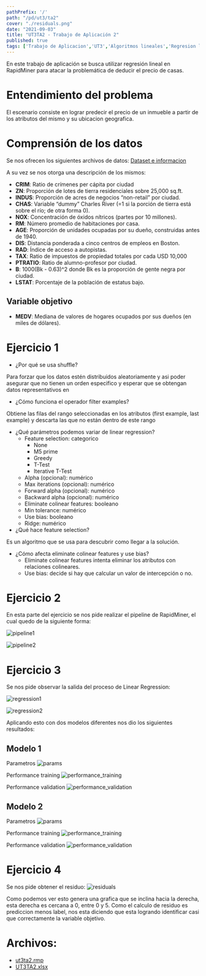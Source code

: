 ```yaml
---
pathPrefix: '/'
path: "/pd/ut3/ta2"
cover: "./residuals.png"
date: "2021-09-03"
title: "UT3TA2 - Trabajo de Aplicación 2"
published: true
tags: ['Trabajo de Aplicacion','UT3','Algoritmos lineales','Regresion lineal','RapidMiner']
---
```


En este trabajo de aplicación se busca utilizar regresión lineal en RapidMiner para atacar la problemática de deducir el precio de casas.

# Entendimiento del problema


El escenario consiste en lograr predecir el precio de un inmueble a partir de los atributos del mismo y su ubicacion geografica.

# Comprensión de los datos

Se nos ofrecen los siguientes archivos de datos:
[Dataset e informacion](https://archive.ics.uci.edu/ml/machine-learning-databases/housing/)

A su vez se nos otorga una descripción de los mismos:

- **CRIM**: Ratio de crímenes per cápita por ciudad
- **ZN**:  Proporción de lotes de tierra residenciales sobre 25,000 sq.ft.
- **INDUS**: Proporción de acres de negocios “non-retail” por ciudad.
- **CHAS**: Variable “dummy” Charles River (=1 si la porción de tierra está sobre el río; de otra forma 0).
- **NOX**: Concentración de óxidos nítricos (partes por 10 millones).
- **RM**: Número promedio de habitaciones por casa.
- **AGE**: Proporción de unidades ocupadas por su dueño, construidas antes de 1940.
- **DIS**: Distancia ponderada a cinco centros de empleos en Boston.
- **RAD**: Índice de acceso a autopistas.
- **TAX**: Ratio de impuestos de propiedad totales por cada USD 10,000
- **PTRATIO**: Ratio de alumno-profesor por ciudad.
- **B**: 1000(Bk - 0.63)^2 donde Bk es la proporción de gente negra por ciudad.
- **LSTAT**: Porcentaje de la población de estatus bajo.

## Variable objetivo
- **MEDV**: Mediana de valores de hogares ocupados por sus dueños (en miles de dólares).


# Ejercicio 1

- ¿Por qué se usa shuffle?
    
Para forzar que los datos estén distribuidos aleatoriamente y asi poder asegurar que no tienen un orden especifico y esperar que se obtengan datos representativos en 
- ¿Cómo funciona el operador filter examples?

Obtiene las filas del rango seleccionadas en los atributos (first example, last example) y descarta las que no están dentro de este rango
- ¿Qué parámetros podemos variar de linear regression?
  - Feature selection: categorico
    - None
    - M5 prime
    - Greedy
    - T-Test
    - Iterative T-Test
  - Alpha (opcional): numérico
  - Max iterations (opcional): numérico
  - Forward alpha (opcional): numérico
  - Backward alpha (opcional): numérico
  - Eliminate colinear features: booleano
  - Min tolerance: numérico
  - Use bias: booleano
  - Ridge: numérico
- ¿Qué hace feature selection?

Es un algoritmo que se usa para descubrir como llegar a la solución.
- ¿Cómo afecta eliminate colinear features y use bias?
  - Eliminate colinear features intenta eliminar los atributos con relaciones colineares.
  - Use bias: decide si hay que calcular un valor de intercepción o no.

# Ejercicio 2

En esta parte del ejercicio se nos pide realizar el pipeline de RapidMiner, el cual quedo de la siguiente forma:


![pipeline1](https://github.com/JuanFKurucz/ia-portfolio/blob/main/content/posts/ut/ut3/ta/ta2/rapidminer1.png?raw=true)

![pipeline2](https://github.com/JuanFKurucz/ia-portfolio/blob/main/content/posts/ut/ut3/ta/ta2/rapidminer2.png?raw=true)

# Ejercicio 3

Se nos pide observar la salida del proceso de Linear Regression:

![regression1](https://github.com/JuanFKurucz/ia-portfolio/blob/main/content/posts/ut/ut3/ta/ta2/linerregression.png?raw=true)

![regression2](https://github.com/JuanFKurucz/ia-portfolio/blob/main/content/posts/ut/ut3/ta/ta2/linerregression2.png?raw=true)

Aplicando esto con dos modelos diferentes nos dio los siguientes resultados:

## Modelo 1

Parametros
![params](https://github.com/JuanFKurucz/ia-portfolio/blob/main/content/posts/ut/ut3/ta/ta2/parameters.png?raw=true)

Performance training
![performance_training](https://github.com/JuanFKurucz/ia-portfolio/blob/main/content/posts/ut/ut3/ta/ta2/performance_training.png?raw=true)

Performance validation
![performance_validation](https://github.com/JuanFKurucz/ia-portfolio/blob/main/content/posts/ut/ut3/ta/ta2/performance_validation.png?raw=true)

## Modelo 2

Parametros
![params](https://github.com/JuanFKurucz/ia-portfolio/blob/main/content/posts/ut/ut3/ta/ta2/greedy_parameters.png?raw=true)

Performance training
![performance_training](https://github.com/JuanFKurucz/ia-portfolio/blob/main/content/posts/ut/ut3/ta/ta2/greedy_performance_training.png?raw=true)

Performance validation
![performance_validation](https://github.com/JuanFKurucz/ia-portfolio/blob/main/content/posts/ut/ut3/ta/ta2/greedy_performance_validation.png?raw=true)

# Ejercicio 4

Se nos pide obtener el residuo:
![residuals](https://github.com/JuanFKurucz/ia-portfolio/blob/main/content/posts/ut/ut3/ta/ta2/residuals.png?raw=true)

Como podemos ver esto genera una grafica que se inclina hacia la derecha, esta derecha es cercana a 0, entre 0 y 5. Como el calculo de residuo es prediccion menos label, nos esta diciendo que esta logrando identificar casi que correctamente la variable objetivo.



# Archivos:

- [ut3ta2.rmp](https://github.com/JuanFKurucz/ia-portfolio/blob/main/content/posts/ut/ut3/ta/ta2/ut3ta2.rmp)
- [UT3TA2.xlsx](https://github.com/JuanFKurucz/ia-portfolio/blob/main/content/posts/ut/ut3/ta/ta2/UT3TA2.xlsx)

